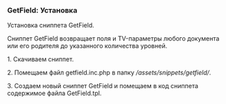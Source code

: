 
<meta http-equiv="Content-Type" content="text/html; charset=utf-8">
<h3>GetField: Установка </h3> 
Установка сниппета GetField.	
<br>
<p>Сниппет GetField возвращает поля и TV-параметры любого документа или его родителя до указанного количества уровней.</p>
<p>1. Скачиваем сниппет.</p>
<p>2. Помещаем файл <span class="text-bold">getfield.inc.php</span> в папку <span class="text-bold"><em>/assets/snippets/getfield/</em></span>.</p>
<p>3. Создаем новый сниппет <span class="text-bold">GetField</span> и помещаем в код сниппета содержимое файла <span class="text-bold">GetField.tpl</span>.</p>